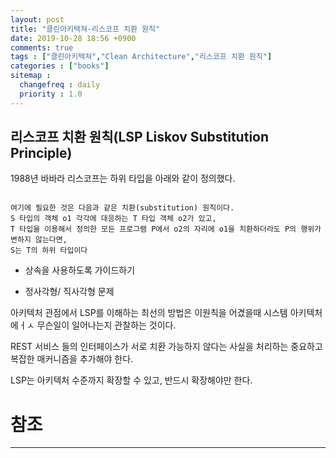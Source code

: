 ```yaml
---
layout: post
title: "클린아키텍쳐-리스코프 치환 원칙"
date: 2019-10-28 18:56 +0900
comments: true
tags : ["클린아키텍쳐","Clean Architecture","리스코프 치환 원칙"]
categories : ["books"]
sitemap :
  changefreq : daily
  priority : 1.0
---
```


## 리스코프 치환 원칙(LSP Liskov Substitution Principle)

1988년 바바라 리스코프는 하위 타입을 아래와 같이 정의했다.

```

여기에 필요한 것은 다음과 같은 치환(substitution) 원칙이다. 
S 타입의 객체 o1 각각에 대응하는 T 타입 객체 o2가 있고, 
T 타입을 이용해서 정의한 모든 프로그램 P에서 o2의 자리에 o1을 치환하더라도 P의 행위가 변하지 않는다면, 
S는 T의 하위 타입이다

```

* 상속을 사용하도록 가이드하기

* 정사각형/ 직사각형 문제

아키텍처 관점에서 LSP를 이해하는 최선의 방법은 이원칙을 어겼을때 시스템 아키텍처에ㅓㅅ 무슨일이 일어나는지 관찰하는 것이다.

REST 서비스 들의 인터페이스가 서로 치환 가능하지 않다는 사실을 처리하는 중요하고 복잡한 매커니즘을 추가해야 한다.

LSP는 아키텍처 수준까지 확장할 수 있고, 반드시 확장해야만 한다.

# 참조
-----


